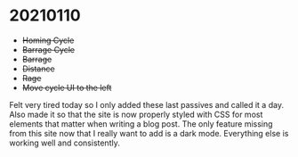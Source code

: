 <!--
title: 20210110
-->

# 20210110

* ~~Homing Cycle~~
* ~~Barrage Cycle~~
* ~~Barrage~~
* ~~Distance~~
* ~~Rage~~
* ~~Move cycle UI to the left~~

Felt very tired today so I only added these last passives and called it a day. Also made it so that the site is now properly styled with CSS for most elements that matter when writing a blog post.
The only feature missing from this site now that I really want to add is a dark mode. Everything else is working well and consistently.
